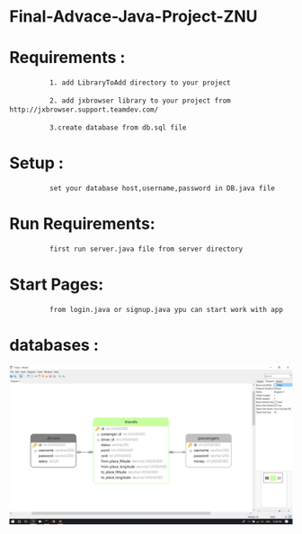 # Final-Advace-Java-Project-ZNU

# Requirements : 

              1. add LibraryToAdd directory to your project
              
              2. add jxbrowser library to your project from http://jxbrowser.support.teamdev.com/
              
              3.create database from db.sql file
              
# Setup :
              set your database host,username,password in DB.java file

# Run Requirements:

              first run server.java file from server directory

# Start Pages:
              from login.java or signup.java ypu can start work with app


# databases :
![Screenshot](DB-VIEW.png)

